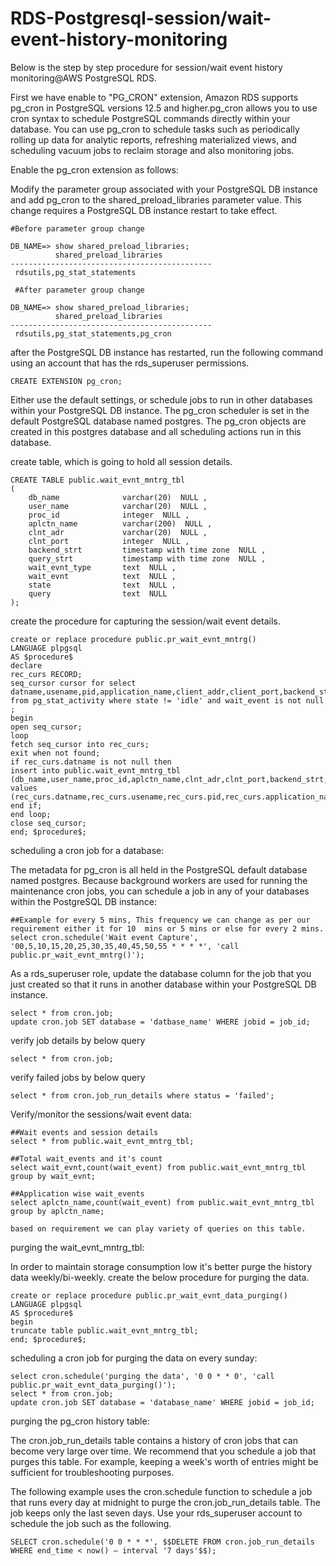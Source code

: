 # RDS-Postgresql-session/wait-event-history-monitoring

Below is the step by step procedure for session/wait event history monitoring@AWS PostgreSQL RDS.

First we have enable to "PG_CRON" extension, Amazon RDS supports pg_cron in PostgreSQL versions 12.5 and higher.pg_cron allows you to use cron syntax to schedule PostgreSQL commands directly within your database. You can use pg_cron to schedule tasks such as periodically rolling up data for analytic reports, refreshing materialized views, and scheduling vacuum jobs to reclaim storage and also monitoring jobs.
  
Enable the pg_cron extension as follows:

Modify the parameter group associated with your PostgreSQL DB instance and add pg_cron to the shared_preload_libraries parameter value. This change requires a PostgreSQL DB instance restart to take effect.

```
#Before parameter group change

DB_NAME=> show shared_preload_libraries;
          shared_preload_libraries
---------------------------------------------
 rdsutils,pg_stat_statements
 
 #After parameter group change
 
DB_NAME=> show shared_preload_libraries;
          shared_preload_libraries
---------------------------------------------
 rdsutils,pg_stat_statements,pg_cron

```
after the PostgreSQL DB instance has restarted, run the following command using an account that has the rds_superuser permissions.

```
CREATE EXTENSION pg_cron;
```

Either use the default settings, or schedule jobs to run in other databases within your PostgreSQL DB instance. The pg_cron scheduler is set in the default PostgreSQL database named postgres. The pg_cron objects are created in this postgres database and all scheduling actions run in this database.

create table, which is going to hold all session details.

```
CREATE TABLE public.wait_evnt_mntrg_tbl
( 
	db_name              varchar(20)  NULL ,
	user_name            varchar(20)  NULL ,
	proc_id              integer  NULL ,
	aplctn_name          varchar(200)  NULL ,
	clnt_adr             varchar(20)  NULL ,
	clnt_port            integer  NULL ,
	backend_strt         timestamp with time zone  NULL ,
	query_strt           timestamp with time zone  NULL ,
	wait_evnt_type       text  NULL ,
	wait_evnt            text  NULL ,
	state                text  NULL ,
	query                text  NULL 
);
```
create the procedure for capturing the session/wait event details.

```
create or replace procedure public.pr_wait_evnt_mntrg()
LANGUAGE plpgsql
AS $procedure$
declare
rec_curs RECORD;
seq_cursor cursor for select datname,usename,pid,application_name,client_addr,client_port,backend_start,query_start,wait_event_type,wait_event,state,query from pg_stat_activity where state != 'idle' and wait_event is not null ;
begin
open seq_cursor;
loop
fetch seq_cursor into rec_curs;
exit when not found;
if rec_curs.datname is not null then
insert into public.wait_evnt_mntrg_tbl (db_name,user_name,proc_id,aplctn_name,clnt_adr,clnt_port,backend_strt,query_strt,wait_evnt_type,wait_evnt,state,query) values (rec_curs.datname,rec_curs.usename,rec_curs.pid,rec_curs.application_name,rec_curs.client_addr,rec_curs.client_port,rec_curs.backend_start,rec_curs.query_start,rec_curs.wait_event_type,rec_curs.wait_event,rec_curs.state,rec_curs.query);
end if;
end loop;
close seq_cursor;
end; $procedure$;
```

scheduling a cron job for a database:

The metadata for pg_cron is all held in the PostgreSQL default database named postgres. Because background workers are used for running the maintenance cron jobs, you can schedule a job in any of your databases within the PostgreSQL DB instance:

```
##Example for every 5 mins, This frequency we can change as per our requirement either it for 10  mins or 5 mins or else for every 2 mins.
select cron.schedule('Wait event Capture', '00,5,10,15,20,25,30,35,40,45,50,55 * * * *', 'call public.pr_wait_evnt_mntrg()');
```

As a rds_superuser role, update the database column for the job that you just created so that it runs in another database within your PostgreSQL DB instance.

```
select * from cron.job;
update cron.job SET database = 'datbase_name' WHERE jobid = job_id;
```
verify job details by below query
```
select * from cron.job;
```
verify failed jobs by below query 
```
select * from cron.job_run_details where status = 'failed';
```

Verify/monitor the sessions/wait event data:

```
##Wait events and session details
select * from public.wait_evnt_mntrg_tbl;

##Total wait_events and it's count
select wait_evnt,count(wait_event) from public.wait_evnt_mntrg_tbl group by wait_evnt;

##Application wise wait_events
select aplctn_name,count(wait_event) from public.wait_evnt_mntrg_tbl group by aplctn_name;

based on requirement we can play variety of queries on this table.
```

purging the wait_evnt_mntrg_tbl:

In order to maintain storage consumption low it's better purge the history data weekly/bi-weekly.
create the below procedure for purging the data.

```
create or replace procedure public.pr_wait_evnt_data_purging()
LANGUAGE plpgsql
AS $procedure$
begin
truncate table public.wait_evnt_mntrg_tbl;
end; $procedure$;
```
scheduling a cron job for purging the data on every sunday:

```
select cron.schedule('purging the data', '0 0 * * 0', 'call public.pr_wait_evnt_data_purging()');
select * from cron.job; 
update cron.job SET database = 'database_name' WHERE jobid = job_id;
```
purging the pg_cron history table:

The cron.job_run_details table contains a history of cron jobs that can become very large over time. We recommend that you schedule a job that purges this table. For example, keeping a week's worth of entries might be sufficient for troubleshooting purposes.

The following example uses the cron.schedule function to schedule a job that runs every day at midnight to purge the cron.job_run_details table. The job keeps only the last seven days. Use your rds_superuser account to schedule the job such as the following.

```
SELECT cron.schedule('0 0 * * *', $$DELETE FROM cron.job_run_details WHERE end_time < now() – interval '7 days'$$);
```
